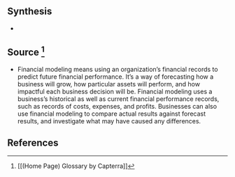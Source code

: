 ## Synthesis
- 
## Source [^1]
- Financial modeling means using an organization’s financial records to predict future financial performance. It’s a way of forecasting how a business will grow, how particular assets will perform, and how impactful each business decision will be. Financial modeling uses a business’s historical as well as current financial performance records, such as records of costs, expenses, and profits. Businesses can also use financial modeling to compare actual results against forecast results, and investigate what may have caused any differences.
## References

[^1]: [[(Home Page) Glossary by Capterra]]